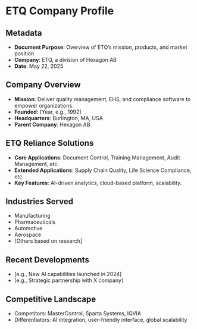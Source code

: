 # ETQ Company Profile

## Metadata

- **Document Purpose**: Overview of ETQ’s mission, products, and market position
- **Company**: ETQ, a division of Hexagon AB
- **Date**: May 22, 2025

## Company Overview

- **Mission**: Deliver quality management, EHS, and compliance software to empower organizations.
- **Founded**: [Year, e.g., 1992]
- **Headquarters**: Burlington, MA, USA
- **Parent Company**: Hexagon AB

## ETQ Reliance Solutions

- **Core Applications**: Document Control, Training Management, Audit Management, etc.
- **Extended Applications**: Supply Chain Quality, Life Science Compliance, etc.
- **Key Features**: AI-driven analytics, cloud-based platform, scalability.

## Industries Served

- Manufacturing
- Pharmaceuticals
- Automotive
- Aerospace
- [Others based on research]

## Recent Developments

- [e.g., New AI capabilities launched in 2024]
- [e.g., Strategic partnership with X company]

## Competitive Landscape

- Competitors: MasterControl, Sparta Systems, IQVIA
- Differentiators: AI integration, user-friendly interface, global scalability
